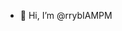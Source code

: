 - 👋 Hi, I’m @rrybIAMPM



<!---
rrybIAMPM/rrybIAMPM is a ✨ special ✨ repository because its `README.md` (this file) appears on your GitHub profile.
You can click the Preview link to take a look at your changes.
--->
